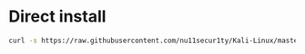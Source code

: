 # Direct install
```bash
curl -s https://raw.githubusercontent.com/nu11secur1ty/Kali-Linux/master/Postinstall/postinstall.sh | bash
```
